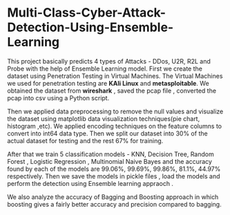 # Multi-Class-Cyber-Attack-Detection-Using-Ensemble-Learning

This project basically predicts 4 types of Attacks - DDos, U2R, R2L and Probe with the help of Ensemble Learning model.
First we create the dataset using Penetration Testing in Virtual Machines. The Virtual Machines we used for penetration testing are **KAli Linux** and **metasploitable**.
We  obtained the dataset from **wireshark** , saved the pcap file , converted the pcap into csv using a Python script.

Then we applied data preprocessing to remove the null values and visualize the dataset using matplotlib  data visualization techniques(pie chart, histogram ,etc).
We applied encoding techniques on the feature columns to convert into int64 data type. Then we split our dataset into 30% of the actual dataset for testing and the rest 67% for training.

After that we train 5 classification models - KNN, Decision Tree, Random Forest , Logistic Regression , Multinomial Naive Bayes and the accuracy found by each  of the models are 99.06%, 99.69%, 99.86%, 81.1%, 44.97% respectively.
Then we save the models in pickle files , load the models and perform the detection using Ensemble learning appraoch . 

We also analyze the accuracy of Bagging and Boosting approach in which boosting gives a fairly better accuracy and precision  compared to bagging.
